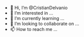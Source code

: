 - 👋 Hi, I’m @CristianDelvanio
- 👀 I’m interested in ...
- 🌱 I’m currently learning ...
- 💞️ I’m looking to collaborate on ...
- 📫 How to reach me ...

<!---
CristianDelvanio/CristianDelvanio is a ✨ special ✨ repository because its `README.md` (this file) appears on your GitHub profile.
You can click the Preview link to take a look at your changes.
--->
